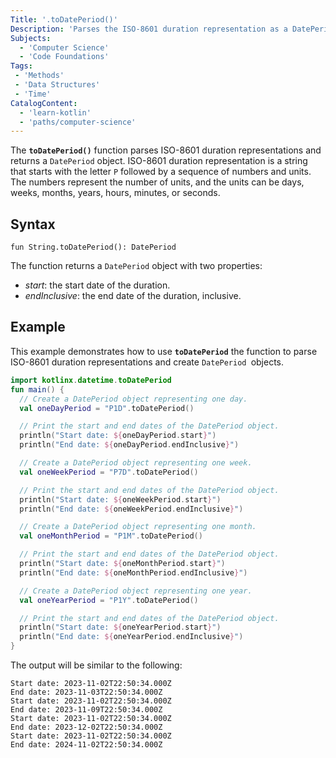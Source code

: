 ```yaml
---
Title: '.toDatePeriod()'
Description: 'Parses the ISO-8601 duration representation as a DatePeriod.'
Subjects:
  - 'Computer Science'
  - 'Code Foundations'
Tags:
 - 'Methods'
 - 'Data Structures'
 - 'Time'
CatalogContent:
  - 'learn-kotlin'
  - 'paths/computer-science'
---
```

 
The **`toDatePeriod()`** function parses ISO-8601 duration representations and returns a `DatePeriod` object. ISO-8601 duration representation is a string that starts with the letter `P` followed by a sequence of numbers and units. The numbers represent the number of units, and the units can be days, weeks, months, years, hours, minutes, or seconds.

## Syntax

```pseudo
fun String.toDatePeriod(): DatePeriod
```
The function returns a `DatePeriod` object with two properties:
- *start*: the start date of the duration.
- *endInclusive*: the end date of the duration, inclusive.

## Example

This example demonstrates how to use **`toDatePeriod`** the function to parse ISO-8601 duration representations and create `DatePeriod `objects.

```kotlin
import kotlinx.datetime.toDatePeriod
fun main() {
  // Create a DatePeriod object representing one day.
  val oneDayPeriod = "P1D".toDatePeriod()

  // Print the start and end dates of the DatePeriod object.
  println("Start date: ${oneDayPeriod.start}")
  println("End date: ${oneDayPeriod.endInclusive}")

  // Create a DatePeriod object representing one week.
  val oneWeekPeriod = "P7D".toDatePeriod()

  // Print the start and end dates of the DatePeriod object.
  println("Start date: ${oneWeekPeriod.start}")
  println("End date: ${oneWeekPeriod.endInclusive}")

  // Create a DatePeriod object representing one month.
  val oneMonthPeriod = "P1M".toDatePeriod()

  // Print the start and end dates of the DatePeriod object.
  println("Start date: ${oneMonthPeriod.start}")
  println("End date: ${oneMonthPeriod.endInclusive}")

  // Create a DatePeriod object representing one year.
  val oneYearPeriod = "P1Y".toDatePeriod()

  // Print the start and end dates of the DatePeriod object.
  println("Start date: ${oneYearPeriod.start}")
  println("End date: ${oneYearPeriod.endInclusive}")
}
```

The output will be similar to the following:

```shell
Start date: 2023-11-02T22:50:34.000Z
End date: 2023-11-03T22:50:34.000Z
Start date: 2023-11-02T22:50:34.000Z
End date: 2023-11-09T22:50:34.000Z
Start date: 2023-11-02T22:50:34.000Z
End date: 2023-12-02T22:50:34.000Z
Start date: 2023-11-02T22:50:34.000Z
End date: 2024-11-02T22:50:34.000Z
```
